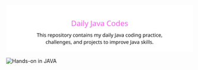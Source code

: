 ![Daily Java Codes](Others/banner.svg)

![Hands-on in JAVA](https://raw.githubusercontent.com/elciidsouza/elciidsouza/main/coding.gifwidth="500")
